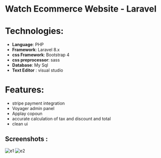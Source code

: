 # Watch Ecommerce Website - Laravel

# Technologies:
-  **Language**: PHP
-  **Framework**: Laravel 8.x
-  **css Framework**: Bootstrap 4
-  **css preprocessor**: sass
-  **Database**: My Sql
-  **Text Editor** : visual studio

# Features:
- stripe payment integration
- Voyager admin panel
- Applay copoun 
- accurate calculation of tax and discount and total
- clean ui

## Screenshots :
![e1](https://user-images.githubusercontent.com/68750404/151935471-a6646e66-c468-4a8b-9a7b-c89aa3fd2352.png)
![e2](https://user-images.githubusercontent.com/68750404/151935533-41007e49-74f4-4435-87bb-2fb078bb5311.png)
